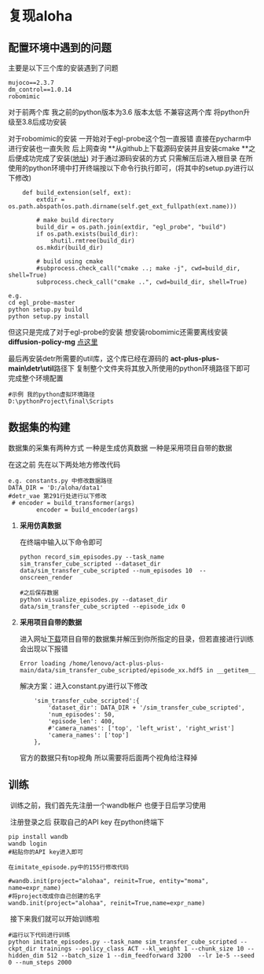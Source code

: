 # **复现aloha**

## 配置环境中遇到的问题

主要是以下三个库的安装遇到了问题	

```text
mujoco==2.3.7
dm_control==1.0.14
robomimic
```

对于前两个库 我之前的python版本为3.6 版本太低 不兼容这两个库 将python升级至3.8后成功安装

对于robomimic的安装  一开始对于egl-probe这个包一直报错 直接在pycharm中进行安装也一直失败 后上网查询 **从github上下载源码安装并且安装cmake **之后便成功完成了安装([地址](https://github.com/StanfordVL/egl_probe))  对于通过源码安装的方式 只需解压后进入根目录 在所使用的python环境中打开终端按以下命令行执行即可，(将其中的setup.py进行以下修改)

```
    def build_extension(self, ext):
        extdir = os.path.abspath(os.path.dirname(self.get_ext_fullpath(ext.name)))

        # make build directory
        build_dir = os.path.join(extdir, "egl_probe", "build")
        if os.path.exists(build_dir):
            shutil.rmtree(build_dir)
        os.mkdir(build_dir)

        # build using cmake
        #subprocess.check_call("cmake ..; make -j", cwd=build_dir, shell=True)
        subprocess.check_call("cmake ..", cwd=build_dir, shell=True)
```



```
e.g.
cd egl_probe-master
python setup.py build
python setup.py install
```

但这只是完成了对于egl-probe的安装 想安装robomimic还需要离线安装**diffusion-policy-mg** [点这里](https://github.com/ARISE-Initiative/robomimic/tree/diffusion-policy-mg)

最后再安装detr所需要的util库，这个库已经在源码的 **act-plus-plus-main\detr\util**路径下 复制整个文件夹将其放入所使用的python环境路径下即可完成整个环境配置

```
#示例 我的python虚拟环境路径
D:\pythonProject\final\Scripts
```

## 数据集的构建	

数据集的采集有两种方式 一种是生成仿真数据 一种是采用项目自带的数据

在这之前 先在以下两处地方修改代码

```
e.g. constants.py 中修改数据路径
DATA_DIR = 'D:/aloha/data1'
#detr_vae 第291行处进行以下修改
 # encoder = build_transformer(args)
        encoder = build_encoder(args)
```

1. **采用仿真数据**

	在终端中输入以下命令即可

	```
	python record_sim_episodes.py --task_name sim_transfer_cube_scripted --dataset_dir data/sim_transfer_cube_scripted --num_episodes 10  --onscreen_render
	
	#之后保存数据
	python visualize_episodes.py --dataset_dir data/sim_transfer_cube_scripted --episode_idx 0
	```

2. **采用项目自带的数据**

	进入网址[下载](https://drive.google.com/drive/folders/1gPR03v05S1xiInoVJn7G7VJ9pDCnxq9O)项目自带的数据集并解压到你所指定的目录，但若直接进行训练会出现以下报错

	```
	Error loading /home/lenovo/act-plus-plus-main/data/sim_transfer_cube_scripted/episode_xx.hdf5 in __getitem__
	```

	解决方案：进入constant.py进行以下修改

	```
	    'sim_transfer_cube_scripted':{
	        'dataset_dir': DATA_DIR + '/sim_transfer_cube_scripted',
	        'num_episodes': 50,
	        'episode_len': 400,
	        #'camera_names': ['top', 'left_wrist', 'right_wrist']
	        'camera_names': ['top']
	    },
	```

	官方的数据只有top视角 所以需要将后面两个视角给注释掉

## 训练

​	训练之前，我们首先先注册一个wandb帐户 也便于日后学习使用

​	注册登录之后 获取自己的API key 在python终端下

```
pip install wandb
wandb login
#粘贴你的API key进入即可
```

  	在imitate_episode.py中的155行修改代码

```
#wandb.init(project="alohaa", reinit=True, entity="moma", name=expr_name)
#将project改成你自己创建的名字
wandb.init(project="alohaa", reinit=True,name=expr_name)
```

​	接下来我们就可以开始训练啦

```
#运行以下代码进行训练
python imitate_episodes.py --task_name sim_transfer_cube_scripted --ckpt_dir trainings --policy_class ACT --kl_weight 1 --chunk_size 10 --hidden_dim 512 --batch_size 1 --dim_feedforward 3200  --lr 1e-5 --seed 0 --num_steps 2000
```

